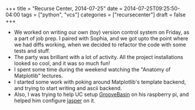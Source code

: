 +++
title = "Recurse Center, 2014-07-25"
date = 2014-07-25T09:25:50-04:00
tags = ["python", "vcs"]
categories = ["recursecenter"]
draft = false
+++

-   We worked on writing our own (toy) version control system on Friday, as a
    part of job prep.  I paired with Sophia, and we got upto the point where we
    had diffs working, when we decided to refactor the code with some tests and
    stuff.
-   The party was brilliant with a lot of activity.  All the project
    installations looked so cool, and it was so much fun!
-   I spent some time during the weekend watching the "Anatomy of Matplotlib"
    lectures.
-   I started some work with poking around Matplotlib's template backend, and
    trying to start writing and ascii backend.
-   Also, I was trying to help UC setup [GrooveBasin](https://github.com/andrewrk/groovebasin) on his raspberry pi, and
    helped him configure [jasper](https://github.com/jasperproject/jasper-client) on it.
